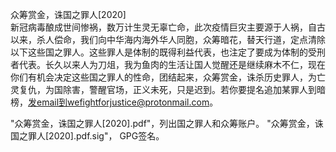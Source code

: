 众筹赏金，诛国之罪人[2020]    
新冠病毒酿成世间惨祸，数万计生灵无辜亡命，此次疫情巨灾主要源于人祸，自古以来，杀人偿命，我们向中华海内海外华人同胞，众筹暗花，替天行道，定点清除以下这些国之罪人。这些罪人是体制的既得利益代表，也注定了要成为体制的受刑者代表。长久以来人为刀俎，我为鱼肉的生活让国人觉醒还是继续麻木不仁，现在你们有机会决定这些国之罪人的性命，团结起来，众筹赏金，诛杀历史罪人，为亡灵复仇，为国除害，警醒官场，正义未死，只是迟到。若你要提名追加某罪人到暗榜，发email到wefightforjustice@protonmail.com。

"众筹赏金，诛国之罪人[2020].pdf"，列出国之罪人和众筹账户。
"众筹赏金，诛国之罪人[2020].pdf.sig"， GPG签名。
